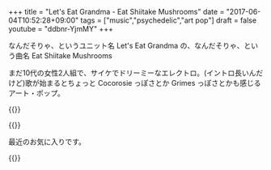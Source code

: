 +++
title = "Let's Eat Grandma - Eat Shiitake Mushrooms"
date = "2017-06-04T10:52:28+09:00"
tags = ["music","psychedelic","art pop"]
draft = false
youtube = "ddbnr-YjmMY"
+++

なんだそりゃ、というユニット名 Let's Eat Grandma の、なんだそりゃ、という曲名 Eat Shiitake Mushrooms

まだ10代の女性2人組で、サイケでドリーミーなエレクトロ。(イントロ長いんだけど)歌が始まるとちょっと Cocorosie っぽさとか Grimes っぽさとかも感じるアート・ポップ。

{{<youtube ddbnr-YjmMY>}}

{{<youtube hZ3tmmkr3sg>}}

最近のお気に入りです。

{{<amazon B01E0NKSPY>}}

